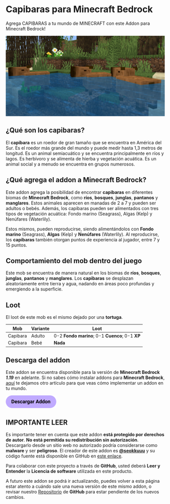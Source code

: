 # Capibaras para Minecraft Bedrock
Agrega CAPIBARAS a tu mundo de MINECRAFT con este Addon para Minecraft Bedrock!

![Capybara Mod](./capybaras.png)

## ¿Qué son los capibaras?

El **capibara** es un roedor de gran tamaño que se encuentra en América del Sur. Es el roedor más grande del mundo y puede medir hasta 1,3 metros de longitud. Es un animal semiacuático y se encuentra principalmente en ríos y lagos. Es herbívoro y se alimenta de hierba y vegetación acuática. Es un animal social y a menudo se encuentra en grupos numerosos.

## ¿Qué agrega el addon a Minecraft Bedrock?

Este addon agrega la posibilidad de encontrar **capibaras** en diferentes biomas de **Minecraft Bedrock**, como **ríos**, **bosques**, **junglas**, **pantanos** y **manglares**. Estos animales aparecen en manadas de 2 a 7 y pueden ser adultos o bebés. Además, los capibaras pueden ser alimentados con tres tipos de vegetación acuática: Fondo marino (Seagrass), Algas (Kelp) y Nenúfares (Waterlily).

Estos mismos, pueden reproducirse, siendo alimentándolos con **Fondo marino** (Seagrass), **Algas** (Kelp) y **Nenúfares** (Waterlily). Al reproducirse, los **capibaras** también otorgan puntos de experiencia al jugador, entre 7 y 15 puntos.

## Comportamiento del mob dentro del juego

Este mob se encuentra de manera natural en los biomas de **ríos**, **bosques**, **junglas**, **pantanos** y **manglares**. Los **capibaras** se desplazan aleatoriamente entre tierra y agua, nadando en áreas poco profundas y emergiendo a la superficie.

## Loot

El loot de este mob es el mismo dejado por una **tortuga**.

| Mob      | Variante | Loot                                             |
| -------- | -------- | ------------------------------------------------ |
| Capibara | Adulto   | 0-2 **Fondo marino**; 0-1 **Cuenco**; 0-1 **XP** |
| Capibara | Bebé     | **Nada**                                         |

## Descarga del addon

Este addon se encuentra disponible para la versión de **Minecraft Bedrock** **_1.19_** en adelante. Si no sabes cómo instalar addons para **Minecraft Bedrock**, [aquí](https://seokku.tk/posts/instalar-addons-minecraft) te dejamos otro artículo para que veas cómo implementar un addon en tu mundo.

[![Haz click aquí para descargar el addon para **Minecraft Bedrock 1.19 en adelante**](./download.png)](https://github.com/seokkuuu/minecraft-capybara-addon/releases/download/v1.1.0/minecraft-capybara-addon-1.1.0.mcaddon)

## IMPORTANTE LEER

Es importante tener en cuenta que este addon **está protegido por derechos de autor**. **No está permitida su redistribución sin autorización**. Descargarlo desde un sitio web no autorizado podría considerarse como **malware** y ser **peligroso**. El creador de este addon es [**@seokkuuu**](https://github.com/seokkuuu) y su código fuente está disponible en GitHub en [este enlace](https://github.com/seokkuuu/minecraft-capybara-addon).

Para colaborar con este proyecto a través de **GitHub**, usted deberá **Leer y Entender** la **Licencia de software** utilizada en este producto.

A futuro este addon se podrá ir actualizando, puedes volver a esta página estar atento a cuándo sale una nueva versión de este mismo addon, o revisar nuestro [Repositorio](https://github.com/seokkuuu/minecraft-capybara-addon) de **GitHub** para estar pendiente de los nuevos cambios.
